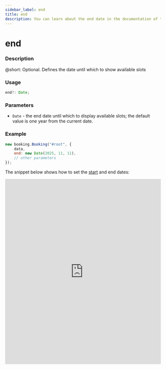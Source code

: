 ```yaml
---
sidebar_label: end
title: end
description: You can learn about the end date in the documentation of the DHTMLX JavaScript Booking library. Browse developer guides and API reference, try out code examples and live demos, and download a free 30-day evaluation version of DHTMLX Booking.
---
```


# end

### Description

@short: Optional. Defines the date until which to show available slots

### Usage

~~~jsx {}
end?: Date;
~~~

### Parameters

- `Date` - the end date until which to display available slots; the default value is one year from the current date.

### Example

~~~jsx {}
new booking.Booking("#root", {
    data,
    end: new Date(2025, 11, 11),
    // other parameters
});
~~~

The snippet below shows how to set the [start](/api/config/booking-start) and end dates:

<iframe src="https://snippet.dhtmlx.com/cc28whe7?mode=result" frameborder="0" class="snippet_iframe" width="100%" height="600"></iframe>